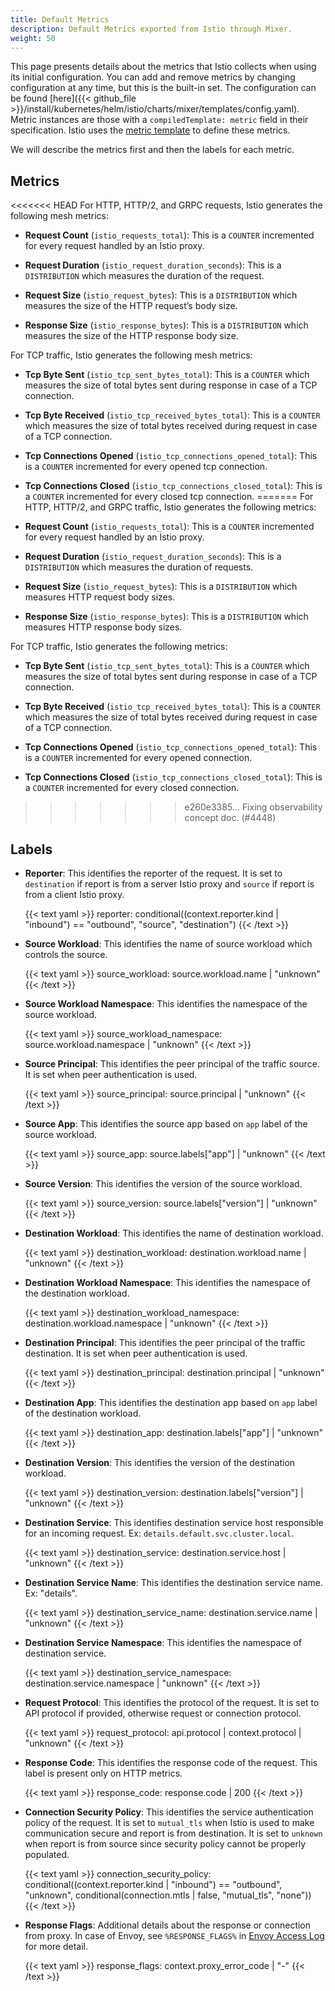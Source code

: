 ```yaml
---
title: Default Metrics
description: Default Metrics exported from Istio through Mixer.
weight: 50
---
```


This page presents details about the metrics that Istio collects when using its initial configuration. You can add and remove metrics by changing configuration at any time, but this
is the built-in set. The configuration can be found [here]({{< github_file >}}/install/kubernetes/helm/istio/charts/mixer/templates/config.yaml). Metric instances are those with a `compiledTemplate: metric` field in their specification. Istio uses the [metric
template](/docs/reference/config/policy-and-telemetry/templates/metric/) to define these metrics.

We will describe the metrics first and then the labels for each metric.

## Metrics

<<<<<<< HEAD
For HTTP, HTTP/2, and GRPC requests, Istio generates the following mesh metrics:

*   **Request Count** (`istio_requests_total`): This is a `COUNTER` incremented for every
    request handled by an Istio proxy.

*   **Request Duration** (`istio_request_duration_seconds`): This is a `DISTRIBUTION` which measures the
    duration of the request.

*   **Request Size** (`istio_request_bytes`): This is a `DISTRIBUTION` which measures the size
    of the HTTP request’s body size.

*   **Response Size** (`istio_response_bytes`): This is a `DISTRIBUTION` which measures the size of
    the HTTP response body size.

For TCP traffic, Istio generates the following mesh metrics:

*   **Tcp Byte Sent** (`istio_tcp_sent_bytes_total`): This is a `COUNTER` which measures the size of total
    bytes sent during response in case of a TCP connection.

*   **Tcp Byte Received** (`istio_tcp_received_bytes_total`): This is a `COUNTER` which measures the size of total
    bytes received during request in case of a TCP connection.

*   **Tcp Connections Opened** (`istio_tcp_connections_opened_total`): This is a `COUNTER` incremented for every opened
    tcp connection.

*   **Tcp Connections Closed** (`istio_tcp_connections_closed_total`): This is a `COUNTER` incremented for every closed
    tcp connection.
=======
For HTTP, HTTP/2, and GRPC traffic, Istio generates the following metrics:

*   **Request Count** (`istio_requests_total`): This is a `COUNTER` incremented for every request handled by an Istio proxy.

*   **Request Duration** (`istio_request_duration_seconds`): This is a `DISTRIBUTION` which measures the duration of requests.

*   **Request Size** (`istio_request_bytes`): This is a `DISTRIBUTION` which measures HTTP request body sizes.

*   **Response Size** (`istio_response_bytes`): This is a `DISTRIBUTION` which measures HTTP response body sizes.

For TCP traffic, Istio generates the following metrics:

*   **Tcp Byte Sent** (`istio_tcp_sent_bytes_total`): This is a `COUNTER` which measures the size of total bytes sent during response in case of a TCP
    connection.

*   **Tcp Byte Received** (`istio_tcp_received_bytes_total`): This is a `COUNTER` which measures the size of total
    bytes received during request in case of a TCP connection.

*   **Tcp Connections Opened** (`istio_tcp_connections_opened_total`): This is a `COUNTER` incremented for every opened connection.

*   **Tcp Connections Closed** (`istio_tcp_connections_closed_total`): This is a `COUNTER` incremented for every closed connection.
>>>>>>> e260e3385... Fixing observability concept doc. (#4448)

## Labels

*   **Reporter**: This identifies the reporter of the request. It is set to `destination`
    if report is from a server Istio proxy and `source` if report is from a client
    Istio proxy.

    {{< text yaml >}}
    reporter: conditional((context.reporter.kind | "inbound") == "outbound", "source", "destination")
    {{< /text >}}

*   **Source Workload**: This identifies the name of source workload which
    controls the source.

    {{< text yaml >}}
    source_workload: source.workload.name | "unknown"
    {{< /text >}}

*   **Source Workload Namespace**: This identifies the namespace of the source
    workload.

    {{< text yaml >}}
    source_workload_namespace: source.workload.namespace | "unknown"
    {{< /text >}}

*   **Source Principal**: This identifies the peer principal of the traffic source.
    It is set when peer authentication is used.

    {{< text yaml >}}
    source_principal: source.principal | "unknown"
    {{< /text >}}

*   **Source App**: This identifies the source app based on `app` label of the
    source workload.

    {{< text yaml >}}
    source_app: source.labels["app"] | "unknown"
    {{< /text >}}

*   **Source Version**: This identifies the version of the source workload.

    {{< text yaml >}}
    source_version: source.labels["version"] | "unknown"
    {{< /text >}}

*   **Destination Workload**: This identifies the name of destination workload.

    {{< text yaml >}}
    destination_workload: destination.workload.name | "unknown"
    {{< /text >}}

*   **Destination Workload Namespace**: This identifies the namespace of the destination
    workload.

    {{< text yaml >}}
    destination_workload_namespace: destination.workload.namespace | "unknown"
    {{< /text >}}

*   **Destination Principal**: This identifies the peer principal of the traffic destination.
    It is set when peer authentication is used.

    {{< text yaml >}}
    destination_principal: destination.principal | "unknown"
    {{< /text >}}

*   **Destination App**: This identifies the destination app based on `app` label of the
    destination workload.

    {{< text yaml >}}
    destination_app: destination.labels["app"] | "unknown"
    {{< /text >}}

*   **Destination Version**: This identifies the version of the destination workload.

    {{< text yaml >}}
    destination_version: destination.labels["version"] | "unknown"
    {{< /text >}}

*   **Destination Service**: This identifies destination service host responsible
    for an incoming request. Ex: `details.default.svc.cluster.local`.

    {{< text yaml >}}
    destination_service: destination.service.host | "unknown"
    {{< /text >}}

*   **Destination Service Name**: This identifies the destination service name.
    Ex: "details".

    {{< text yaml >}}
    destination_service_name: destination.service.name | "unknown"
    {{< /text >}}

*   **Destination Service Namespace**: This identifies the namespace of
    destination service.

    {{< text yaml >}}
    destination_service_namespace: destination.service.namespace | "unknown"
    {{< /text >}}

*   **Request Protocol**: This identifies the protocol of the request. It is set
    to API protocol if provided, otherwise request or connection protocol.

    {{< text yaml >}}
    request_protocol: api.protocol | context.protocol | "unknown"
    {{< /text >}}

*   **Response Code**: This identifies the response code of the request. This
    label is present only on HTTP metrics.

    {{< text yaml >}}
    response_code: response.code | 200
    {{< /text >}}

*   **Connection Security Policy**: This identifies the service authentication policy of
    the request. It is set to `mutual_tls` when Istio is used to make communication
    secure and report is from destination. It is set to `unknown` when report is from
    source since security policy cannot be properly populated.

    {{< text yaml >}}
    connection_security_policy: conditional((context.reporter.kind | "inbound") == "outbound", "unknown", conditional(connection.mtls | false, "mutual_tls", "none"))
    {{< /text >}}

*   **Response Flags**: Additional details about the response or connection from proxy.
    In case of Envoy, see `%RESPONSE_FLAGS%` in [Envoy Access Log](https://www.envoyproxy.io/docs/envoy/latest/configuration/access_log#configuration)
    for more detail.

    {{< text yaml >}}
    response_flags: context.proxy_error_code | "-"
    {{< /text >}}
